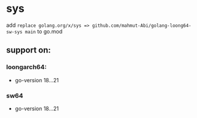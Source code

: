 # sys

add `replace golang.org/x/sys => github.com/mahmut-Abi/golang-loong64-sw-sys main` to go.mod

## support on:
### loongarch64:
* go-version 18...21
### sw64
* go-version 18...21
